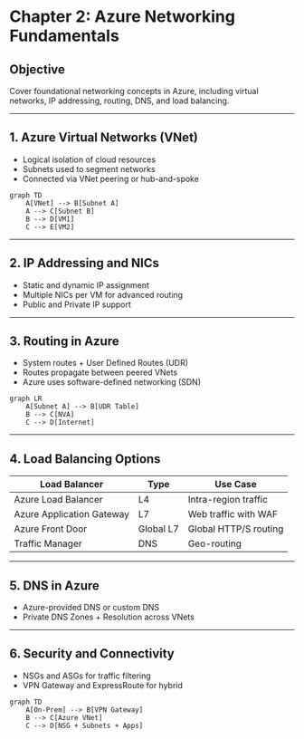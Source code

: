
# Chapter 2: Azure Networking Fundamentals

## Objective

Cover foundational networking concepts in Azure, including virtual networks, IP addressing, routing, DNS, and load balancing.

---

## 1. Azure Virtual Networks (VNet)

- Logical isolation of cloud resources
- Subnets used to segment networks
- Connected via VNet peering or hub-and-spoke

```mermaid
graph TD
    A[VNet] --> B[Subnet A]
    A --> C[Subnet B]
    B --> D[VM1]
    C --> E[VM2]
```

---

## 2. IP Addressing and NICs

- Static and dynamic IP assignment
- Multiple NICs per VM for advanced routing
- Public and Private IP support

---

## 3. Routing in Azure

- System routes + User Defined Routes (UDR)
- Routes propagate between peered VNets
- Azure uses software-defined networking (SDN)

```mermaid
graph LR
    A[Subnet A] --> B[UDR Table]
    B --> C[NVA]
    C --> D[Internet]
```

---

## 4. Load Balancing Options

| Load Balancer | Type | Use Case |
|---------------|------|----------|
| Azure Load Balancer | L4 | Intra-region traffic |
| Azure Application Gateway | L7 | Web traffic with WAF |
| Azure Front Door | Global L7 | Global HTTP/S routing |
| Traffic Manager | DNS | Geo-routing |

---

## 5. DNS in Azure

- Azure-provided DNS or custom DNS
- Private DNS Zones + Resolution across VNets

---

## 6. Security and Connectivity

- NSGs and ASGs for traffic filtering
- VPN Gateway and ExpressRoute for hybrid

```mermaid
graph TD
    A[On-Prem] --> B[VPN Gateway]
    B --> C[Azure VNet]
    C --> D[NSG + Subnets + Apps]
```

